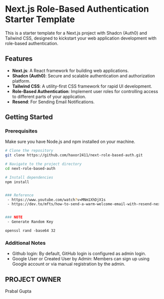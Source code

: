 # Next.js Role-Based Authentication Starter Template

This is a starter template for a Next.js project with Shadcn (Auth0) and Tailwind CSS, designed to kickstart your web application development with role-based authentication.

## Features

- **Next.js**: A React framework for building web applications.
- **Shadcn (Auth0)**: Secure and scalable authentication and authorization platform.
- **Tailwind CSS**: A utility-first CSS framework for rapid UI development.
- **Role-Based Authentication**: Implement user roles for controlling access to different parts 
of your application.
- **Resend**: For Sending Email Notifications.

## Getting Started

### Prerequisites

Make sure you have Node.js and npm installed on your machine.

```bash
# Clone the repository
git clone https://github.com/haxor2411/next-role-based-auth.git

# Navigate to the project directory
cd next-role-based-auth

# Install dependencies
npm install


### Reference
 - https://www.youtube.com/watch?v=MNm1XhDjX1s
 - https://dev.to/mfts/how-to-send-a-warm-welcome-email-with-resend-next-auth-and-react-email-576f


### NOTE
 - Generate Random Key
```

```
openssl rand -base64 32

```

### Additional Notes
- Github login: By default, GitHub login is configured as admin login.
- Google User or Created User by Admin: Members can sign up using Google account or via manual registration by the admin.



## PROJECT OWNER
Prabal Gupta